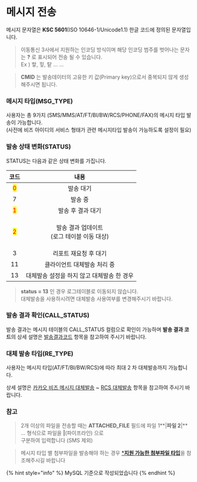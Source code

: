 # 메시지 전송

메시지 문자열은 **KSC 5601**(ISO 10646-1/Unicode1.1) 한글 코드에 정의된 문자열입니다.

> 이동통신 3사에서 지원하는 인코딩 방식이며 해당 인코딩 범주를 벗어나는 문자는 **?** 로 표시되어 전송 될 수 있습니다.\
> Ex ) 핳, 힣, 탙 ... ...

> **CMID** 는 발송데이터의 고유한 키 값(Primary key)으로서 중복되지 않게 생성해주시면 됩니다.

### 메시지 타입(MSG\_TYPE)

사용자는 총 9가지 (SMS/MMS/AT/FT/BI/BW/RCS/PHONE/FAX)의 메시지 타입 발송이 가능합니다.\
(사전에 비즈 아이디의 서비스 형태가 관련 메시지타입 발송이 가능하도록 설정이 필요)

### 발송 상태 변화(STATUS)

STATUS는 다음과 같은 상태 변화를 가집니다.

|                 코드                |                  내용                 |
| :-------------------------------: | :---------------------------------: |
| <mark style="color:red;">0</mark> |                발송 대기                |
|                 7                 |                 발송 중                |
| <mark style="color:red;">1</mark> |              발송 후 결과 대기             |
| <mark style="color:red;">2</mark> | <p>발송 결과 업데이트<br>(로그 테이블 이동 대상)</p> |
|                 3                 |             리포트 재요청 후 대기            |
|                 11                |           클라이언트 대체발송 처리 중           |
|                 13                |       대체발송 설정을 하지 않고 대체발송 한 경우      |

> **status = 13** 인 경우 로그테이블로 이동되지 않습니다.\
> 대체발송을 사용하시려면 대체발송 사용여부를 변경해주시기 바랍니다.

### 발송 결과 확인(CALL\_STATUS)

발송 결과는 메시지 테이블의 CALL\_STATUS 컬럼으로 확인이 가능하며 **발송 결과 코드**의 상세 설명은 [발송결과코드](../result-code/) 항목을 참고하여 주시기 바랍니다.

### 대체 발송 타입(RE\_TYPE)

사용자는 메시지 타입(AT/FT/BI/BW/RCS)에 따라 최대 2 차 대체발송까지 가능합니다.

상세 설명은 [카카오 비즈 메시지 대체발송](kakao-biz.md#re\_type) \~ [RCS 대체발송](rcs.md#re\_type) 항목을 참고하여 주시기 바랍니다.

### 참고

> 2개 이상의 파일을 전송할 때는 **ATTACHED\_FILE** 필드에 파일 1\*\*|**파일 2**|\*\* ... 형식으로 파일을 **|**(파이프라인) 으로\
> 구분하여 입력합니다 (SMS 제외)&#x20;

> 메시지 타입 별 첨부파일을 발송해야 하는 경우 [\***지원 가능한 첨부파일 타입**](../supplement.md#undefined)을 참조해주시길 바랍니다

{% hint style="info" %}
MySQL 기준으로 작성되었습니다
{% endhint %}
